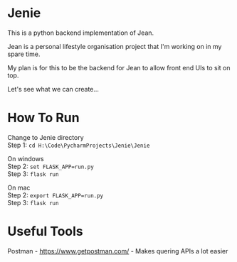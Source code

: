 # Jenie

This is a python backend implementation of Jean.

Jean is a personal lifestyle organisation project that I'm working on in my spare time.

My plan is for this to be the backend for Jean to allow front end UIs to sit on top.

Let's see what we can create...

# How To Run
Change to Jenie directory \
Step 1: ```cd H:\Code\PycharmProjects\Jenie\Jenie```

On windows \
Step 2: ```set FLASK_APP=run.py``` \
Step 3: ```flask run``` 

On mac \
Step 2: ```export FLASK_APP=run.py``` \
Step 3: ```flask run```

# Useful Tools
Postman - https://www.getpostman.com/ - Makes quering APIs a lot easier 